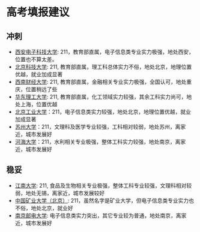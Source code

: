 # 高考填报建议

## 冲刺

- [西安电子科技大学](https://gkcx.eol.cn/school/57/specialtyline?cid=32): 211，教育部直属，电子信息类专业实力极强，地处西安，位置也不算太差。
- [北京科技大学](https://gkcx.eol.cn/school/144/specialtyline?cid=32): 211, 教育部直属，理工科总体实力不俗，地处北京，地理位置优越，就业加成显著
- [西南财经大学](https://gkcx.eol.cn/school/101/specialtyline?cid=32): 211, 教育部直属，金融相关专业实力极强，全国认可，地处重庆，位置稍远了些
- [华东理工大学](https://gkcx.eol.cn/school/133/specialtyline?cid=32): 211, 教育部直属，化工领域实力较强，其余工科实力尚可，地处上海，位置优越
- [北京工业大学](https://gkcx.eol.cn/school/30/specialtyline?cid=32)：211，电子信息类实力较强，地处北京，地理位置优越，就业加成显著
- [苏州大学](https://gkcx.eol.cn/school/118/specialtyline?cid=32)：211，文理科及医学专业较强，工科相对较弱，地处苏州，离家近，城市发展好
- [河海大学](https://gkcx.eol.cn/school/116/specialtyline?cid=32)：211，水利相关专业极强，整体工科实力较强，地处南京，离家近，城市发展好

## 稳妥
- [江南大学](https://gkcx.eol.cn/school/86/specialtyline?cid=32): 211, 食品及生物相关专业极强，整体工科专业较强，文理科相对较弱，地处无锡，离家近，城市发展较好
- [中国矿业大学（北京）](https://gkcx.eol.cn/school/1006/specialtyline?cid=32): 211，虽然名字是矿业大学，但电子信息类专业实力也不俗，地处北京，就业好
- [南京邮电大学](https://gkcx.eol.cn/school/160/specialtyline?cid=32): 电子信息类实力突出，其它专业较为普通，地处南京，离家近，城市发展好
